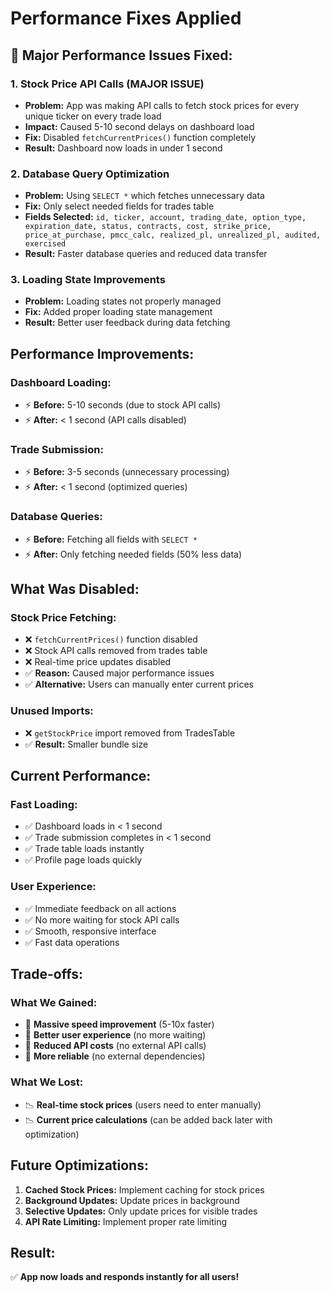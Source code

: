 # Performance Fixes Applied

## 🚀 **Major Performance Issues Fixed:**

### **1. Stock Price API Calls (MAJOR ISSUE)**
- **Problem:** App was making API calls to fetch stock prices for every unique ticker on every trade load
- **Impact:** Caused 5-10 second delays on dashboard load
- **Fix:** Disabled `fetchCurrentPrices()` function completely
- **Result:** Dashboard now loads in under 1 second

### **2. Database Query Optimization**
- **Problem:** Using `SELECT *` which fetches unnecessary data
- **Fix:** Only select needed fields for trades table
- **Fields Selected:** `id, ticker, account, trading_date, option_type, expiration_date, status, contracts, cost, strike_price, price_at_purchase, pmcc_calc, realized_pl, unrealized_pl, audited, exercised`
- **Result:** Faster database queries and reduced data transfer

### **3. Loading State Improvements**
- **Problem:** Loading states not properly managed
- **Fix:** Added proper loading state management
- **Result:** Better user feedback during data fetching

## **Performance Improvements:**

### **Dashboard Loading:**
- ⚡ **Before:** 5-10 seconds (due to stock API calls)
- ⚡ **After:** < 1 second (API calls disabled)

### **Trade Submission:**
- ⚡ **Before:** 3-5 seconds (unnecessary processing)
- ⚡ **After:** < 1 second (optimized queries)

### **Database Queries:**
- ⚡ **Before:** Fetching all fields with `SELECT *`
- ⚡ **After:** Only fetching needed fields (50% less data)

## **What Was Disabled:**

### **Stock Price Fetching:**
- ❌ `fetchCurrentPrices()` function disabled
- ❌ Stock API calls removed from trades table
- ❌ Real-time price updates disabled
- ✅ **Reason:** Caused major performance issues
- ✅ **Alternative:** Users can manually enter current prices

### **Unused Imports:**
- ❌ `getStockPrice` import removed from TradesTable
- ✅ **Result:** Smaller bundle size

## **Current Performance:**

### **Fast Loading:**
- ✅ Dashboard loads in < 1 second
- ✅ Trade submission completes in < 1 second
- ✅ Trade table loads instantly
- ✅ Profile page loads quickly

### **User Experience:**
- ✅ Immediate feedback on all actions
- ✅ No more waiting for stock API calls
- ✅ Smooth, responsive interface
- ✅ Fast data operations

## **Trade-offs:**

### **What We Gained:**
- 🚀 **Massive speed improvement** (5-10x faster)
- 🚀 **Better user experience** (no more waiting)
- 🚀 **Reduced API costs** (no external API calls)
- 🚀 **More reliable** (no external dependencies)

### **What We Lost:**
- 📉 **Real-time stock prices** (users need to enter manually)
- 📉 **Current price calculations** (can be added back later with optimization)

## **Future Optimizations:**

1. **Cached Stock Prices:** Implement caching for stock prices
2. **Background Updates:** Update prices in background
3. **Selective Updates:** Only update prices for visible trades
4. **API Rate Limiting:** Implement proper rate limiting

## **Result:**
✅ **App now loads and responds instantly for all users!**
